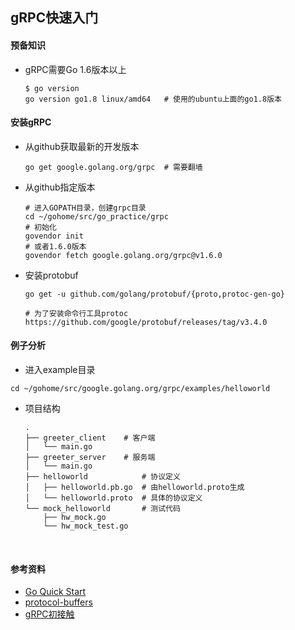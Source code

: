 ## gRPC快速入门

#### 预备知识

+ gRPC需要Go 1.6版本以上

  ```shell
  $ go version
  go version go1.8 linux/amd64   # 使用的ubuntu上面的go1.8版本
  ```

#### 安装gRPC

  + 从github获取最新的开发版本

    ```shell
    go get google.golang.org/grpc  # 需要翻墙
    ```

  + 从github指定版本

    ```shell
    # 进入GOPATH目录，创建grpc目录
    cd ~/gohome/src/go_practice/grpc
    # 初始化
    govendor init 
    # 或者1.6.0版本
    govendor fetch google.golang.org/grpc@v1.6.0 
    ```

+ 安装protobuf

  ```shell
  go get -u github.com/golang/protobuf/{proto,protoc-gen-go}

  # 为了安装命令行工具protoc
  https://github.com/google/protobuf/releases/tag/v3.4.0
  ```


#### 例子分析

+  进入example目录

  ```shell
  cd ~/gohome/src/google.golang.org/grpc/examples/helloworld
  ```

+ 项目结构

  ```shell
  .
  ├── greeter_client   	# 客户端
  │   └── main.go
  ├── greeter_server   	# 服务端
  │   └── main.go
  ├── helloworld 		 	# 协议定义
  │   ├── helloworld.pb.go  # 由helloworld.proto生成
  │   └── helloworld.proto  # 具体的协议定义
  └── mock_helloworld		# 测试代码
      ├── hw_mock.go
      └── hw_mock_test.go
  ```

  ​

#### 参考资料

+ [Go Quick Start](https://grpc.io/docs/quickstart/go.html)
+ [protocol-buffers](https://developers.google.com/protocol-buffers/)
+ [gRPC初接触](https://samael65535.github.io/2017-05-18/grpc_newb/)